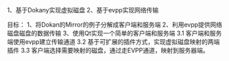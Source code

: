 1、基于Dokany实现虚拟磁盘
2、基于evpp实现网络传输

目标：
1、将Dokan的Mirror的例子分解成客户端和服务端
2、利用evpp提供网络磁盘磁盘的数据传输
3、使用Qt实现一个简单的客户端和服务端
3.1 客户端和服务端使用evpp建立传输通道
3.2 基于可扩展的插件方式，实现虚拟磁盘映射的两端插件
3.3 客户端选择需要映射的磁盘，通过走EVPP通道，映射到服务器端。
